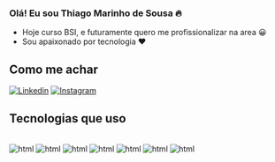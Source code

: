 ### Olá! Eu sou Thiago Marinho de Sousa 🔥

- Hoje curso BSI, e futuramente quero me profissionalizar na area 😀
- Sou apaixonado por tecnologia ❤️


## Como me achar


[![Linkedin](https://img.shields.io/badge/LinkedIn-0077B5?style=for-the-badge&logo=linkedin&logoColor=white)](https://www.linkedin.com/in/thiagomsousa/)
[![Instagram](https://img.shields.io/badge/Instagram-E4405F?style=for-the-badge&logo=instagram&logoColor=white)](https://www.instagram.com/thzz.xs/)



## Tecnologias que uso 

<div style ="display: inline_block"><br>
<img aling="center" alt="html" src="https://img.shields.io/badge/Java-ED8B00?style=for-the-badge&logo=openjdk&logoColor=white"> 
<img aling="center" alt="html" src="https://img.shields.io/badge/HTML-239120?style=for-the-badge&logo=html5&logoColor=white">
<img aling="center" alt="html" src="https://img.shields.io/badge/CSS-239120?&style=for-the-badge&logo=css3&logoColor=white">
<img aling="center" alt="html" src="https://img.shields.io/badge/Bootstrap-563D7C?style=for-the-badge&logo=bootstrap&logoColor=white">
<img aling="center" alt="html" src="https://img.shields.io/badge/SQLite-07405E?style=for-the-badge&logo=sqlite&logoColor=white">
<img aling="center" alt="html" src="https://img.shields.io/badge/React-20232A?style=for-the-badge&logo=react&logoColor=61DAFB">
<img aling="center" alt="html" src="https://img.shields.io/badge/Python-14354C?style=for-the-badge&logo=python&logoColor=white">
</div>



